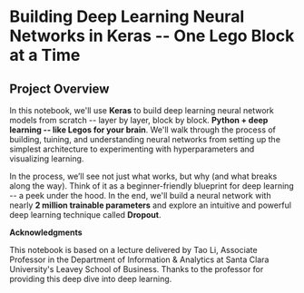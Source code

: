 # Building Deep Learning Neural Networks in Keras -- One Lego Block at a Time

## Project Overview

In this notebook, we'll use **Keras** to build deep learning neural network models from scratch -- layer by layer, block by block. **Python + deep learning -- like Legos for your brain**. We'll walk through the process of building, tuining, and understanding neural networks from setting up the simplest architecture to experimenting with hyperparameters and visualizing learning.

In the process, we’ll see not just what works, but why (and what breaks along the way). Think of it as a beginner-friendly blueprint for deep learning -- a peek under the hood. In the end, we'll build a neural network with nearly **2 million trainable parameters** and explore an intuitive and powerful deep learning technique called **Dropout**.

**Acknowledgments**

This notebook is based on a lecture delivered by Tao Li, Associate Professor in the Department of Information & Analytics at Santa Clara University's Leavey School of Business. Thanks to the professor for providing this deep dive into deep learning.
